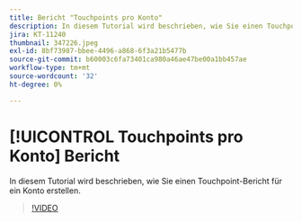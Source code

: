 ```yaml
---
title: Bericht "Touchpoints pro Konto"
description: In diesem Tutorial wird beschrieben, wie Sie einen Touchpoint-Bericht für ein Konto erstellen.
jira: KT-11240
thumbnail: 347226.jpeg
exl-id: 8bf73987-bbee-4496-a868-6f3a21b5477b
source-git-commit: b60003c6fa73401ca980a46ae47be00a1bb457ae
workflow-type: tm+mt
source-wordcount: '32'
ht-degree: 0%

---
```


# [!UICONTROL Touchpoints pro Konto] Bericht

In diesem Tutorial wird beschrieben, wie Sie einen Touchpoint-Bericht für ein Konto erstellen.

>[!VIDEO](https://video.tv.adobe.com/v/347226/?quality=12&learn=on)
